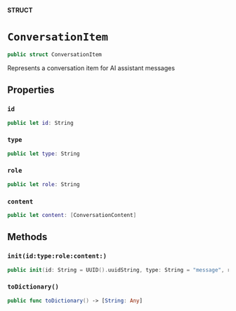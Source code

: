 **STRUCT**

# `ConversationItem`

```swift
public struct ConversationItem
```

Represents a conversation item for AI assistant messages

## Properties
### `id`

```swift
public let id: String
```

### `type`

```swift
public let type: String
```

### `role`

```swift
public let role: String
```

### `content`

```swift
public let content: [ConversationContent]
```

## Methods
### `init(id:type:role:content:)`

```swift
public init(id: String = UUID().uuidString, type: String = "message", role: String = "user", content: [ConversationContent])
```

### `toDictionary()`

```swift
public func toDictionary() -> [String: Any]
```
